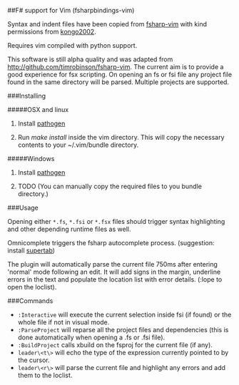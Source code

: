 ##F# support for Vim (fsharpbindings-vim)

Syntax and indent files have been copied from [fsharp-vim](http://github.com/kongo2002/fsharp-vim) with kind permissions from [kongo2002](https://github.com/kongo2002).

Requires vim compiled with python support. 

This software is still alpha quality and was adapted from http://github.com/timrobinson/fsharp-vim. The current aim is to provide a good experience for fsx scripting. On opening an fs or fsi file any project file found in the same directory will be parsed. Multiple projects are supported. 

###Installing 

#####OSX and linux

1. Install [pathogen](https://github.com/tpope/vim-pathogen)

2. Run *make install* inside the vim directory. This will copy the necessary contents to your ~/.vim/bundle directory.

#####Windows

1. Install [pathogen](https://github.com/tpope/vim-pathogen)

2. TODO (You can manually copy the required files to you bundle directory.)

###Usage

Opening either `*.fs`, `*.fsi` or `*.fsx` files should trigger syntax highlighting and other depending runtime files as well.

Omnicomplete triggers the fsharp autocomplete process. (suggestion: install [supertab](https://github.com/ervandew/supertab))

The plugin will automatically parse the current file 750ms after entering 'normal' mode following an edit. It will add signs in the margin, underline errors in the text and populate the location list with error details. (:lope to open the loclist). 

###Commands

* `:Interactive` will execute the current selection inside fsi (if found) or the whole file if not in visual mode.
* `:ParseProject` will reparse all the project files and dependencies (this is done automatically when opening a .fs or .fsi file).
* `:BuildProject` calls xbuild on the fsproj for the current file (if any).
* `leader\<t\>` will echo the type of the expression currently pointed to by the cursor.
* `leader\<r\>` will parse the current file and highlight any errors and add them to the loclist.



